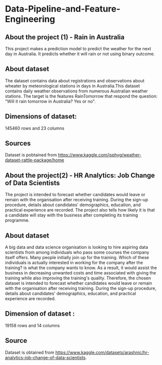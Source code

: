 # Data-Pipeline-and-Feature-Engineering

## About the project (1) - Rain in Australia

This project makes a prediction model to predict the weather for the next day in Australia. It predicts whether it will rain or not using binary outcome.

## About dataset
The dataset contains data about registrations and observations about wheater by meteorological stations in days in Australia.This dataset contains daily weather observations from numerous Australian weather stations.
The target is the features RainTomorrow that respond the question: "Will it rain tomorrow in Australia? Yes or no".

## Dimensions of dataset:
145460 rows and 23 columns 

## Sources
Dataset is pobtained from  https://www.kaggle.com/jsphyg/weather-dataset-rattle-package/home


## About the project(2) - HR Analytics: Job Change of Data Scientists
The project is intended to forecast whether candidates would leave or remain with the organisation after receiving training. During the sign-up procedure, details about candidates' demographics, education, and practical experience are recorded.
The project also tells how likely it is that a candidate will stay with the business after completing its training programme. 


## About dataset
A big data and data science organisation is looking to hire aspiring data scientists from among individuals who pass some courses the company itself offers. Many people initially join up for the training. Which of these individuals is actually interested in working for the company after the training? is what the company wants to know. As a result, it would assist the business in decreasing unwanted costs and time associated with giving the training while also improving the training's quality.
Therefore, the chosen dataset is intended to forecast whether candidates would leave or remain with the organisation after receiving training. During the sign-up procedure, details about candidates' demographics, education, and practical experience are recorded.

## Dimension of dataset :
19158 rows and 14 columns

## Source 
Dataset is obtained from https://www.kaggle.com/datasets/arashnic/hr-analytics-job-change-of-data-scientists.

